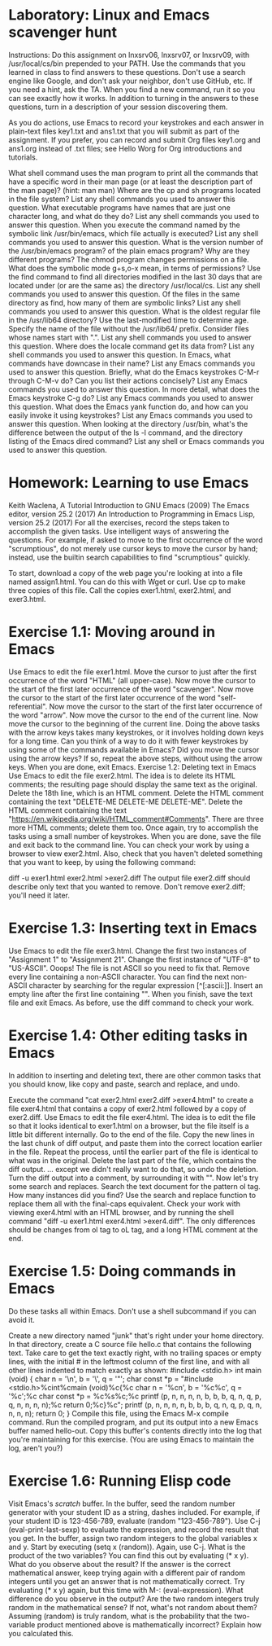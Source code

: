 # Laboratory: Linux and Emacs scavenger hunt
Instructions: Do this assignment on lnxsrv06, lnxsrv07, or lnxsrv09, with /usr/local/cs/bin prepended to your PATH. Use the commands that you learned in class to find answers to these questions. Don't use a search engine like Google, and don't ask your neighbor, don't use GitHub, etc. If you need a hint, ask the TA. When you find a new command, run it so you can see exactly how it works. In addition to turning in the answers to these questions, turn in a description of your session discovering them.

As you do actions, use Emacs to record your keystrokes and each answer in plain-text files key1.txt and ans1.txt that you will submit as part of the assignment. If you prefer, you can record and submit Org files key1.org and ans1.org instead of .txt files; see Hello Worg for Org introductions and tutorials.

What shell command uses the man program to print all the commands that have a specific word in their man page (or at least the description part of the man page)? (hint: man man)
Where are the cp and sh programs located in the file system? List any shell commands you used to answer this question.
What executable programs have names that are just one character long, and what do they do? List any shell commands you used to answer this question.
When you execute the command named by the symbolic link /usr/bin/emacs, which file actually is executed? List any shell commands you used to answer this question.
What is the version number of the /usr/bin/emacs program? of the plain emacs program? Why are they different programs?
The chmod program changes permissions on a file. What does the symbolic mode g+s,o-x mean, in terms of permissions?
Use the find command to find all directories modified in the last 30 days that are located under (or are the same as) the directory /usr/local/cs. List any shell commands you used to answer this question.
Of the files in the same directory as find, how many of them are symbolic links? List any shell commands you used to answer this question.
What is the oldest regular file in the /usr/lib64 directory? Use the last-modified time to determine age. Specify the name of the file without the /usr/lib64/ prefix. Consider files whose names start with ".". List any shell commands you used to answer this question.
Where does the locale command get its data from? List any shell commands you used to answer this question.
In Emacs, what commands have downcase in their name? List any Emacs commands you used to answer this question.
Briefly, what do the Emacs keystrokes C-M-r through C-M-v do? Can you list their actions concisely? List any Emacs commands you used to answer this question.
In more detail, what does the Emacs keystroke C-g do? List any Emacs commands you used to answer this question.
What does the Emacs yank function do, and how can you easily invoke it using keystrokes? List any Emacs commands you used to answer this question.
When looking at the directory /usr/bin, what's the difference between the output of the ls -l command, and the directory listing of the Emacs dired command? List any shell or Emacs commands you used to answer this question.

# Homework: Learning to use Emacs
Keith Waclena, A Tutorial Introduction to GNU Emacs (2009)
The Emacs editor, version 25.2 (2017)
An Introduction to Programming in Emacs Lisp, version 25.2 (2017)
For all the exercises, record the steps taken to accomplish the given tasks. Use intelligent ways of answering the questions. For example, if asked to move to the first occurrence of the word "scrumptious", do not merely use cursor keys to move the cursor by hand; instead, use the builtin search capabilities to find "scrumptious" quickly.

To start, download a copy of the web page you're looking at into a file named assign1.html. You can do this with Wget or curl. Use cp to make three copies of this file. Call the copies exer1.html, exer2.html, and exer3.html.

# Exercise 1.1: Moving around in Emacs
Use Emacs to edit the file exer1.html.
Move the cursor to just after the first occurrence of the word "HTML" (all upper-case).
Now move the cursor to the start of the first later occurrence of the word "scavenger".
Now move the cursor to the start of the first later occurrence of the word "self-referential".
Now move the cursor to the start of the first later occurrence of the word "arrow".
Now move the cursor to the end of the current line.
Now move the cursor to the beginning of the current line.
Doing the above tasks with the arrow keys takes many keystrokes, or it involves holding down keys for a long time. Can you think of a way to do it with fewer keystrokes by using some of the commands available in Emacs?
Did you move the cursor using the arrow keys? If so, repeat the above steps, without using the arrow keys.
When you are done, exit Emacs.
Exercise 1.2: Deleting text in Emacs
Use Emacs to edit the file exer2.html. The idea is to delete its HTML comments; the resulting page should display the same text as the original.
Delete the 18th line, which is an HTML comment. <!-- HTML comments look like this. -->
Delete the HTML comment containing the text "DELETE-ME DELETE-ME DELETE-ME".
Delete the HTML comment containing the text "https://en.wikipedia.org/wiki/HTML_comment#Comments".
There are three more HTML comments; delete them too.
Once again, try to accomplish the tasks using a small number of keystrokes. When you are done, save the file and exit back to the command line. You can check your work by using a browser to view exer2.html. Also, check that you haven't deleted something that you want to keep, by using the following command:

diff -u exer1.html exer2.html >exer2.diff
The output file exer2.diff should describe only text that you wanted to remove. Don't remove exer2.diff; you'll need it later.

# Exercise 1.3: Inserting text in Emacs
Use Emacs to edit the file exer3.html.
Change the first two instances of "Assignment 1" to "Assignment 21".
Change the first instance of "UTF-8" to "US-ASCII".
Ooops! The file is not ASCII so you need to fix that. Remove every line containing a non-ASCII character. You can find the next non-ASCII character by searching for the regular expression [^[:ascii:]].
Insert an empty line after the first line containing "</ol>".
When you finish, save the text file and exit Emacs. As before, use the diff command to check your work.
# Exercise 1.4: Other editing tasks in Emacs
In addition to inserting and deleting text, there are other common tasks that you should know, like copy and paste, search and replace, and undo.

Execute the command "cat exer2.html exer2.diff >exer4.html" to create a file exer4.html that contains a copy of exer2.html followed by a copy of exer2.diff.
Use Emacs to edit the file exer4.html. The idea is to edit the file so that it looks identical to exer1.html on a browser, but the file itself is a little bit different internally.
Go to the end of the file. Copy the new lines in the last chunk of diff output, and paste them into the correct location earlier in the file.
Repeat the process, until the earlier part of the file is identical to what was in the original.
Delete the last part of the file, which contains the diff output.
… except we didn't really want to do that, so undo the deletion.
Turn the diff output into a comment, by surrounding it with "<!--" and "-->".
Now let's try some search and replaces. Search the text document for the pattern ol tag. How many instances did you find? Use the search and replace function to replace them all with the final-caps equivalent. 
Check your work with viewing exer4.html with an HTML browser, and by running the shell command "diff -u exer1.html exer4.html >exer4.diff". The only differences should be changes from ol tag to oL tag, and a long HTML comment at the end.
# Exercise 1.5: Doing commands in Emacs
Do these tasks all within Emacs. Don't use a shell subcommand if you can avoid it.

Create a new directory named "junk" that's right under your home directory.
In that directory, create a C source file hello.c that contains the following text. Take care to get the text exactly right, with no trailing spaces or empty lines, with the initial # in the leftmost column of the first line, and with all other lines indented to match exactly as shown:
#include <stdio.h>
int
main (void)
{
  char n = '\n', b = '\\', q = '"';
  char const *p = "#include <stdio.h>%cint%cmain (void)%c{%c  char n = '%cn', b = '%c%c', q = '%c';%c  char const *p = %c%s%c;%c  printf (p, n, n, n, n, b, b, b, q, n, q, p, q, n, n, n, n);%c  return 0;%c}%c";
  printf (p, n, n, n, n, b, b, b, q, n, q, p, q, n, n, n, n);
  return 0;
}
Compile this file, using the Emacs M-x compile command.
Run the compiled program, and put its output into a new Emacs buffer named hello-out.
Copy this buffer's contents directly into the log that you're maintaining for this exercise. (You are using Emacs to maintain the log, aren't you?)
# Exercise 1.6: Running Elisp code
Visit Emacs's *scratch* buffer.
In the buffer, seed the random number generator with your student ID as a string, dashes included. For example, if your student ID is 123-456-789, evaluate (random "123-456-789"). Use C-j (eval-print-last-sexp) to evaluate the expression, and record the result that you get.
In the buffer, assign two random integers to the global variables x and y. Start by executing (setq x (random)). Again, use C-j.
What is the product of the two variables? You can find this out by evaluating (* x y). What do you observe about the result? If the answer is the correct mathematical answer, keep trying again with a different pair of random integers until you get an answer that is not mathematically correct.
Try evaluating (* x y) again, but this time with M-: (eval-expression). What difference do you observe in the output?
Are the two random integers truly random in the mathematical sense? If not, what's not random about them?
Assuming (random) is truly random, what is the probability that the two-variable product mentioned above is mathematically incorrect? Explain how you calculated this.
